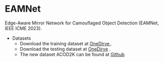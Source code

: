 # EAMNet
Edge-Aware Mirror Network for Camouflaged Object Detection (EAMNet, IEEE ICME 2023). 

- Datasets
  - Download the training dataset at [OneDirve ](https://anu365-my.sharepoint.com/:u:/g/personal/u7248002_anu_edu_au/EQ75AD2A5ClIgqNv6yvstSwBQ1jJNC6DNbk8HISuxPV9QA?e=UhHKSD). 
  - Download the testing dataset at  [OneDirve](https://anu365-my.sharepoint.com/personal/u7248002_anu_edu_au/_layouts/15/onedrive.aspx?id=%2Fpersonal%2Fu7248002%5Fanu%5Fedu%5Fau%2FDocuments%2F2021%2DTPAMI%2DSINetV2%2FCOD%2DTestDataset%2Ezip&parent=%2Fpersonal%2Fu7248002%5Fanu%5Fedu%5Fau%2FDocuments%2F2021%2DTPAMI%2DSINetV2&ga=1) .
  - The new dataset ACOD2K can be found at [Github](https://github.com/syxvision/FDNet) 


